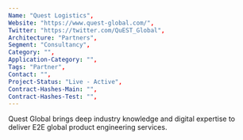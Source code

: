 ```yaml
--- 
Name: "Quest Logistics", 
Website: "https://www.quest-global.com/", 
Twitter: "https://twitter.com/QuEST_Global", 
Architecture: "Partners",
Segment: "Consultancy",
Category: "",
Application-Category: "",
Tags: "Partner",
Contact: "",
Project-Status: "Live - Active",
Contract-Hashes-Main: "",
Contract-Hashes-Test: "",
--- 
```

<!--lang:en--> 
Quest Global brings deep industry knowledge and digital expertise to deliver E2E global product engineering services. 
<!--lang:es--] 
Quest Global aporta un profundo conocimiento de la industria y experiencia digital para ofrecer servicios de ingeniería de productos globales E2E.
<!--lang:de--] 
Quest Global bringt fundiertes Branchenwissen und digitale Expertise mit, um globale E2E-Produktentwicklungsdienste bereitzustellen.
<!--lang:fr--] 
Quest Global apporte une connaissance approfondie de l'industrie et une expertise numérique pour fournir des services d'ingénierie de produits mondiaux E2E.
<!--lang:pl--] 
Quest Global wnosi głęboką wiedzę branżową i doświadczenie cyfrowe, aby dostarczać globalne usługi inżynierii produktów E2E.
<!--lang:uk--] 
Quest Global має глибокі галузеві знання та цифрову експертизу, щоб надавати глобальні послуги розробки продуктів E2E.
[!--lang:*--> 
